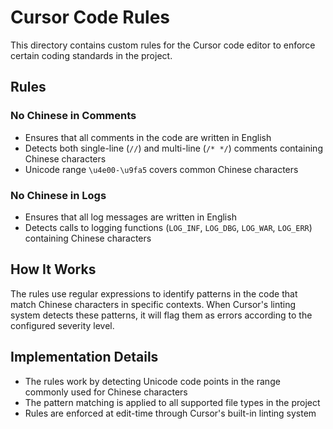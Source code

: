# Cursor Code Rules

This directory contains custom rules for the Cursor code editor to enforce certain coding standards in the project.

## Rules

### No Chinese in Comments
- Ensures that all comments in the code are written in English
- Detects both single-line (`//`) and multi-line (`/* */`) comments containing Chinese characters
- Unicode range `\u4e00-\u9fa5` covers common Chinese characters

### No Chinese in Logs
- Ensures that all log messages are written in English
- Detects calls to logging functions (`LOG_INF`, `LOG_DBG`, `LOG_WAR`, `LOG_ERR`) containing Chinese characters

## How It Works

The rules use regular expressions to identify patterns in the code that match Chinese characters in specific contexts. When Cursor's linting system detects these patterns, it will flag them as errors according to the configured severity level.

## Implementation Details

- The rules work by detecting Unicode code points in the range commonly used for Chinese characters
- The pattern matching is applied to all supported file types in the project
- Rules are enforced at edit-time through Cursor's built-in linting system 